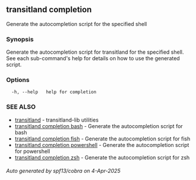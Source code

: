 ## transitland completion

Generate the autocompletion script for the specified shell

### Synopsis

Generate the autocompletion script for transitland for the specified shell.
See each sub-command's help for details on how to use the generated script.


### Options

```
  -h, --help   help for completion
```

### SEE ALSO

* [transitland](transitland.md)	 - transitland-lib utilities
* [transitland completion bash](transitland_completion_bash.md)	 - Generate the autocompletion script for bash
* [transitland completion fish](transitland_completion_fish.md)	 - Generate the autocompletion script for fish
* [transitland completion powershell](transitland_completion_powershell.md)	 - Generate the autocompletion script for powershell
* [transitland completion zsh](transitland_completion_zsh.md)	 - Generate the autocompletion script for zsh

###### Auto generated by spf13/cobra on 4-Apr-2025
